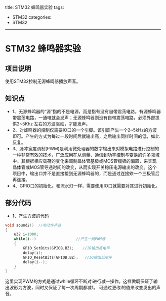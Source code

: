 title: STM32 蜂鸣器实验
tags:
- STM32
categories:
- STM32
---

# STM32 蜂鸣器实验

## 项目说明

使用STM32控制无源蜂鸣器播放声音。

## 知识点
- 1、无源蜂鸣器的“源”指的不是电源，而是指有没有自带震荡电路，有源蜂鸣器带震荡电路，一通电就会发声；无源蜂鸣器则没有自带震荡电路，必须外部提供2~5Khz 左右的方波驱动，才能发声。
- 2、对蜂鸣器的控制仅需要IO口的一个引脚。该引脚产生一个2~5kHz的方波即可。产生的方式为每过一段时间后就输出高，之后输出同样时间的低，如此反复。
- 3、脉冲宽度调制(PWM)是利用微处理器的数字输出来对模拟电路进行控制的一种非常有效的技术，广泛应用在从测量、通信到功率控制与变换的许多领域中。其根据相应载荷的变化来调制晶体管基极或MOS管栅极的偏置，来实现晶体管或MOS管导通时间的改变，从而实现开关稳压电源输出的改变。这个项目中，输出口并不是直接接到无源蜂鸣器的，而是通过连接欸一个三极管后再连接。
- 4、GPIO口的初始化。和流水灯一样，需要使用IO口就需要对其进行初始化。

## 部分代码
- 1、产生方波的代码
```c
void sound2()  //电动车声音
{
	u32 i=1000;
	while(i--)					//产生一段PWM波
	{
		GPIO_SetBits(GPIOB,BZ);	   //IO输出高电平
		delay(i);
		GPIO_ResetBits(GPIOB,BZ);	//IO输出低电平
		delay(i--);
	}
}
```
这里实现PWM的方式是通过while循环不断对i进行减一操作。这样做既保证了输出波形为方波，同时又保证了每一次周期都减1。
可通过更改i的值来改变发出的声音。
